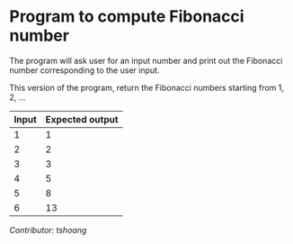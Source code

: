 Program to compute Fibonacci number
===================================

The program will ask user for an input number and print out the Fibonacci number corresponding to the user input.

This version of the program, return the Fibonacci numbers starting from 1, 2, ...

| Input | Expected output |
|-----|--------------|
| 1 | 1 |
| 2 | 2 |
| 3 | 3 |
| 4 | 5 |
| 5 | 8 |
| 6 | 13 |

*Contributor: tshoang*
